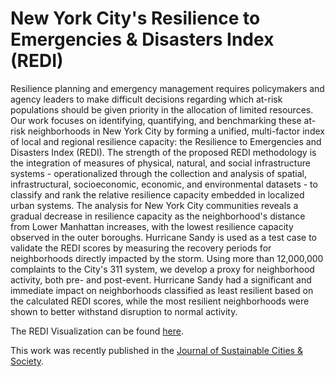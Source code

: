 # New York City's Resilience to Emergencies & Disasters Index (REDI)

Resilience planning and emergency management requires policymakers and agency leaders to make difficult decisions regarding which at-risk populations should be given priority in the allocation of limited resources. Our work focuses on identifying, quantifying, and benchmarking these at-risk neighborhoods in New York City by forming a unified, multi-factor index of local and regional resilience capacity: the Resilience to Emergencies and Disasters Index (REDI). The strength of the proposed REDI methodology is the integration of measures of physical, natural, and social infrastructure systems - operationalized through the collection and analysis of spatial, infrastructural, socioeconomic, economic, and environmental datasets - to classify and rank the relative resilience capacity embedded in localized urban systems. The analysis for New York City communities reveals a gradual decrease in resilience capacity as the neighborhood's distance from Lower Manhattan increases, with the lowest resilience capacity observed in the outer boroughs. Hurricane Sandy is used as a test case to validate the REDI scores by measuring the recovery periods for neighborhoods directly impacted by the storm. Using more than 12,000,000 complaints to the City's 311 system, we develop a proxy for neighborhood activity, both pre- and post-event. Hurricane Sandy had a significant and immediate impact on neighborhoods classified as least resilient based on the calculated REDI scores, while the most resilient neighborhoods were shown to better withstand disruption to normal activity.

The REDI Visualization can be found [here](https://serv.cusp.nyu.edu/projects/REDIviz/).

This work was recently published in the [Journal of Sustainable Cities & Society](http://www.sciencedirect.com/science/article/pii/S2210670717313707).
